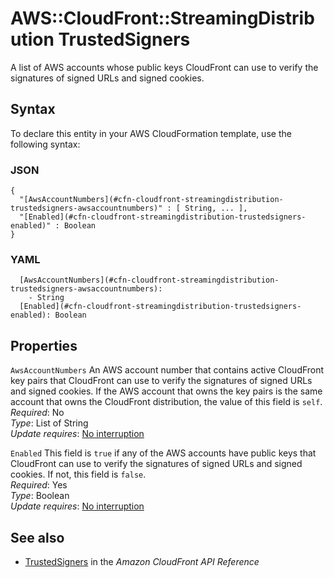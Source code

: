 # AWS::CloudFront::StreamingDistribution TrustedSigners<a name="aws-properties-cloudfront-streamingdistribution-trustedsigners"></a>

A list of AWS accounts whose public keys CloudFront can use to verify the signatures of signed URLs and signed cookies\.

## Syntax<a name="aws-properties-cloudfront-streamingdistribution-trustedsigners-syntax"></a>

To declare this entity in your AWS CloudFormation template, use the following syntax:

### JSON<a name="aws-properties-cloudfront-streamingdistribution-trustedsigners-syntax.json"></a>

```
{
  "[AwsAccountNumbers](#cfn-cloudfront-streamingdistribution-trustedsigners-awsaccountnumbers)" : [ String, ... ],
  "[Enabled](#cfn-cloudfront-streamingdistribution-trustedsigners-enabled)" : Boolean
}
```

### YAML<a name="aws-properties-cloudfront-streamingdistribution-trustedsigners-syntax.yaml"></a>

```
  [AwsAccountNumbers](#cfn-cloudfront-streamingdistribution-trustedsigners-awsaccountnumbers):
    - String
  [Enabled](#cfn-cloudfront-streamingdistribution-trustedsigners-enabled): Boolean
```

## Properties<a name="aws-properties-cloudfront-streamingdistribution-trustedsigners-properties"></a>

`AwsAccountNumbers` <a name="cfn-cloudfront-streamingdistribution-trustedsigners-awsaccountnumbers"></a>
An AWS account number that contains active CloudFront key pairs that CloudFront can use to verify the signatures of signed URLs and signed cookies\. If the AWS account that owns the key pairs is the same account that owns the CloudFront distribution, the value of this field is `self`\.  
_Required_: No  
_Type_: List of String  
_Update requires_: [No interruption](https://docs.aws.amazon.com/AWSCloudFormation/latest/UserGuide/using-cfn-updating-stacks-update-behaviors.html#update-no-interrupt)

`Enabled` <a name="cfn-cloudfront-streamingdistribution-trustedsigners-enabled"></a>
This field is `true` if any of the AWS accounts have public keys that CloudFront can use to verify the signatures of signed URLs and signed cookies\. If not, this field is `false`\.  
_Required_: Yes  
_Type_: Boolean  
_Update requires_: [No interruption](https://docs.aws.amazon.com/AWSCloudFormation/latest/UserGuide/using-cfn-updating-stacks-update-behaviors.html#update-no-interrupt)

## See also<a name="aws-properties-cloudfront-streamingdistribution-trustedsigners--seealso"></a>

- [TrustedSigners](https://docs.aws.amazon.com/cloudfront/latest/APIReference/API_TrustedSigners.html) in the _Amazon CloudFront API Reference_
